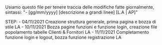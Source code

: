 Usiamo questo file per tenere traccia delle modifiche fatte giornalmente, sintassi: "- [gg/mm/yyyy] [descrizione a grandi linee] [L.A | AP]"

STEP:
    - 04/11/2021 Creazione struttura generale, prima pagina e bozza di stile LA
    - 10/11/2021 Bozza pagine funzioni e funzione login, creazione file popolamento tabelle Clienti & Fornitori LA
    - 11/11/2021 Completamento funzione login e logout, bozza funzione registrazione LA